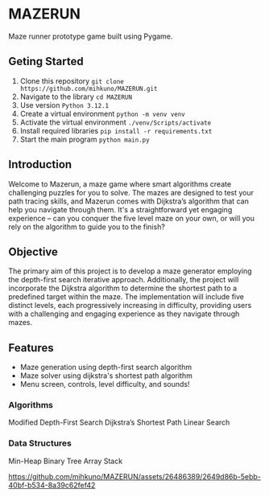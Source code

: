 # MAZERUN

Maze runner prototype game built using Pygame.

## Geting Started

1. Clone this repository `git clone https://github.com/mihkuno/MAZERUN.git`
2. Navigate to the library `cd MAZERUN`
3. Use version `Python 3.12.1`
4. Create a virtual environment `python -m venv venv`
5. Activate the virtual environment `./venv/Scripts/activate`
6. Install required libraries `pip install -r requirements.txt`
7. Start the main program `python main.py`

## Introduction

Welcome to Mazerun, a maze game where smart algorithms create challenging puzzles for you to solve. The mazes are designed to test your path tracing skills, and Mazerun comes with Dijkstra’s algorithm that can help you navigate through them. It's a straightforward yet engaging experience – can you conquer the five level maze on your own, or will you rely on the algorithm to guide you to the finish?

## Objective

The primary aim of this project is to develop a maze generator employing the depth-first search iterative approach. Additionally, the project will incorporate the Dijkstra algorithm to determine the shortest path to a predefined target within the maze. The implementation will include five distinct levels, each progressively increasing in difficulty, providing users with a challenging and engaging experience as they navigate through mazes.

## Features

-  Maze generation using depth-first search algorithm
-  Maze solver using dijkstra's shortest path algorithm
-  Menu screen, controls, level difficulty, and sounds!

### Algorithms

Modified Depth-First Search
Dijkstra’s Shortest Path
Linear Search

### Data Structures

Min-Heap Binary Tree
Array
Stack

https://github.com/mihkuno/MAZERUN/assets/26486389/2649d86b-5ebb-40bf-b534-8a39c62fef42
